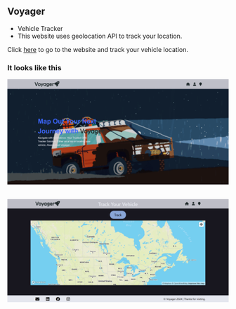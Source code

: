 ## Voyager
- Vehicle Tracker
- This website uses geolocation API to track your location.

Click [here](https://dupanshu.github.io/Voyager_gps/) to go to the website and 
track your vehicle location.

### It looks like this
![landing](./assets/media/landing.png)
##
![tracker](./assets/media/map.png)

